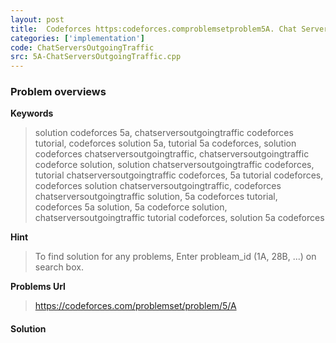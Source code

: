 ```yaml
---
layout: post
title:  Codeforces https:codeforces.comproblemsetproblem5A. Chat Server's Outgoing Traffic solution
categories: ['implementation']
code: ChatServersOutgoingTraffic
src: 5A-ChatServersOutgoingTraffic.cpp
---
```

### **Problem overviews**

**Keywords**
> solution codeforces 5a, chatserversoutgoingtraffic codeforces tutorial, codeforces solution 5a, tutorial 5a codeforces, solution codeforces chatserversoutgoingtraffic, chatserversoutgoingtraffic codeforce solution, solution chatserversoutgoingtraffic codeforces, tutorial chatserversoutgoingtraffic codeforces, 5a tutorial codeforces, codeforces solution chatserversoutgoingtraffic, codeforces chatserversoutgoingtraffic solution, 5a codeforces tutorial, codeforces 5a solution, 5a codeforce solution, chatserversoutgoingtraffic tutorial codeforces, solution 5a codeforces

**Hint**
> To find solution for any problems, Enter probleam_id (1A, 28B, ...) on search box. 

**Problems Url**
> https://codeforces.com/problemset/problem/5/A

#### **Solution**



